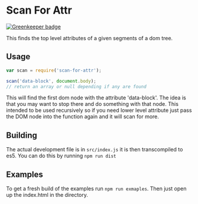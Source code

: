 # Scan For Attr

[![Greenkeeper badge](https://badges.greenkeeper.io/jcblw/scan-for-attr.svg)](https://greenkeeper.io/)

This finds the top level attributes of a given segments of a dom tree.

## Usage

```javascript
var scan = require('scan-for-attr');

scan('data-block', document.body);
// return an array or null depending if any are found
```

This will find the first dom node with the attribute 'data-block'. The idea is that you may want to stop there and do something with that node. This intended to be used recursively so if you need lower level attribute just pass the DOM node into the function again and it will scan for more.

## Building

The actual development file is in `src/index.js` it is then transcompiled to es5. You can do this by running `npm run dist`

## Examples

To get a fresh build of the examples run `npm run exmaples`. Then just open up the index.html in the directory.
